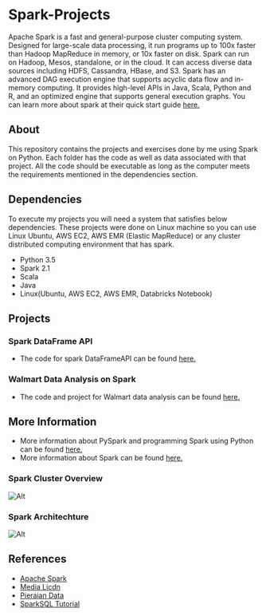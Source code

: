 # Spark-Projects
Apache Spark is a fast and general-purpose cluster computing system. Designed for large-scale data processing, it run programs up to 100x faster than Hadoop MapReduce in memory, or 10x faster on disk. Spark can run on Hadoop, Mesos, standalone, or in the cloud. It can access diverse data sources including HDFS, Cassandra, HBase, and S3. Spark has an advanced DAG execution engine that supports acyclic data flow and in-memory computing. It provides high-level APIs in Java, Scala, Python and R, and an optimized engine that supports general execution graphs. You can learn more about spark at their quick start guide [here.](http://spark.apache.org/docs/latest/quick-start.html)

## About
This repository contains the projects and exercises done by me using Spark on Python. Each folder has the code as well as data associated with that project. All the code should be executable as long as the computer meets the requirements mentioned in the dependencies section.

## Dependencies
To execute my projects you will need a system that satisfies below dependencies. These projects were done on Linux machine so you can use Linux Ubuntu, AWS EC2, AWS EMR (Elastic MapReduce) or any cluster distributed computing environment that has spark.
- Python 3.5
- Spark 2.1
- Scala
- Java
- Linux(Ubuntu, AWS EC2, AWS EMR, Databricks Notebook)

## Projects
### Spark DataFrame API
- The code for spark DataFrameAPI can be found [here.](https://github.com/jubins/Spark-Projects/blob/master/Spark_DataFrame_API_Project/Spark_DataFrames_API.ipynb)

### Walmart Data Analysis on Spark
- The code and project for Walmart data analysis can be found [here.](https://github.com/jubins/Spark-Projects/blob/master/Spark_Walmart_Data_Analysis_Project/Spark%20Walmart%20Data%20Analysis%20Project.ipynb)

## More Information 
- More information about PySpark and programming Spark using Python can be found [here.](https://spark.apache.org/docs/0.9.1/python-programming-guide.html)
- More information about Spark can be found [here.](http://spark.apache.org/)

### Spark Cluster Overview
![Alt](https://spark.apache.org/docs/latest/img/cluster-overview.png)

### Spark Architechture
![Alt](https://media.licdn.com/mpr/mpr/shrinknp_800_800/AAEAAQAAAAAAAAb5AAAAJDUwZGZmZWEwLWNhZGEtNDc4NC1hOTkyLTVjMTNiYmUzNjVmNw.png)

## References
- [Apache Spark](https://spark.apache.org/)
- [Media Licdn](https://media.licdn.com/)
- [Pieraian Data](http://www.pieriandata.com/)
- [SparkSQL Tutorial](https://www.tutorialspoint.com/spark_sql/spark_sql_quick_guide.htm)
